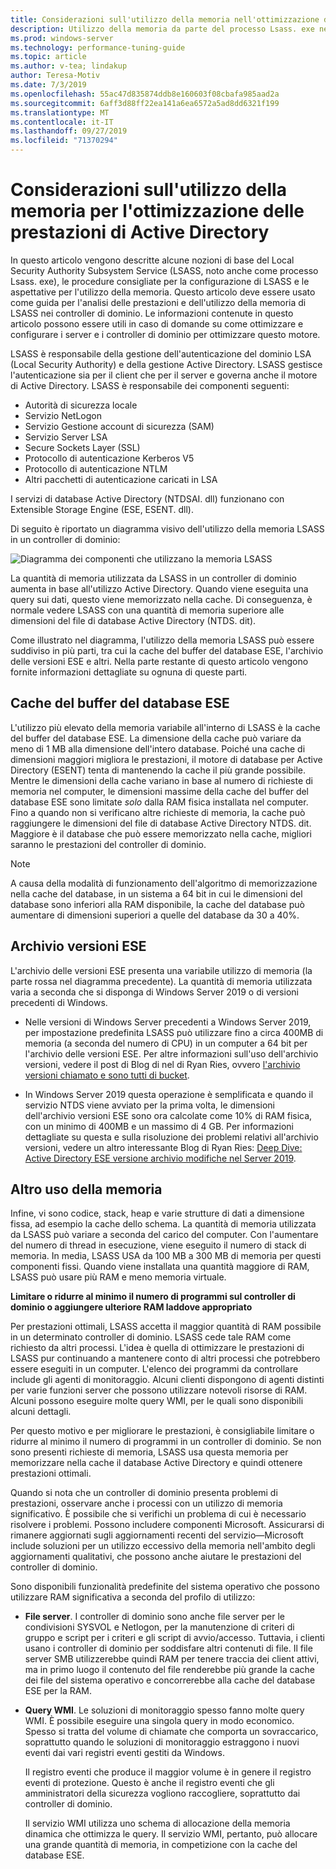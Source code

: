 ```yaml
---
title: Considerazioni sull'utilizzo della memoria nell'ottimizzazione delle prestazioni di Active Directory
description: Utilizzo della memoria da parte del processo Lsass. exe nei controller di dominio che eseguono Windows Server 2012 R2, 2016 e 2019.
ms.prod: windows-server
ms.technology: performance-tuning-guide
ms.topic: article
ms.author: v-tea; lindakup
author: Teresa-Motiv
ms.date: 7/3/2019
ms.openlocfilehash: 55ac47d835874ddb8e160603f08cbafa985aad2a
ms.sourcegitcommit: 6aff3d88ff22ea141a6ea6572a5ad8dd6321f199
ms.translationtype: MT
ms.contentlocale: it-IT
ms.lasthandoff: 09/27/2019
ms.locfileid: "71370294"
---
```

# <a name="memory-usage-considerations-for-ad-ds-performance-tuning"></a>Considerazioni sull'utilizzo della memoria per l'ottimizzazione delle prestazioni di Active Directory

In questo articolo vengono descritte alcune nozioni di base del Local Security Authority Subsystem Service (LSASS, noto anche come processo Lsass. exe), le procedure consigliate per la configurazione di LSASS e le aspettative per l'utilizzo della memoria. Questo articolo deve essere usato come guida per l'analisi delle prestazioni e dell'utilizzo della memoria di LSASS nei controller di dominio. Le informazioni contenute in questo articolo possono essere utili in caso di domande su come ottimizzare e configurare i server e i controller di dominio per ottimizzare questo motore.  

LSASS è responsabile della gestione dell'autenticazione del dominio LSA (Local Security Authority) e della gestione Active Directory. LSASS gestisce l'autenticazione sia per il client che per il server e governa anche il motore di Active Directory. LSASS è responsabile dei componenti seguenti:  

- Autorità di sicurezza locale
- Servizio NetLogon
- Servizio Gestione account di sicurezza (SAM)
- Servizio Server LSA
- Secure Sockets Layer (SSL)
- Protocollo di autenticazione Kerberos V5
- Protocollo di autenticazione NTLM
- Altri pacchetti di autenticazione caricati in LSA

I servizi di database Active Directory (NTDSAI. dll) funzionano con Extensible Storage Engine (ESE, ESENT. dll).

Di seguito è riportato un diagramma visivo dell'utilizzo della memoria LSASS in un controller di dominio:

![Diagramma dei componenti che utilizzano la memoria LSASS](media/domain-controller-lsass-memory-usage.png)  

La quantità di memoria utilizzata da LSASS in un controller di dominio aumenta in base all'utilizzo Active Directory. Quando viene eseguita una query sui dati, questo viene memorizzato nella cache. Di conseguenza, è normale vedere LSASS con una quantità di memoria superiore alle dimensioni del file di database Active Directory (NTDS. dit).

Come illustrato nel diagramma, l'utilizzo della memoria LSASS può essere suddiviso in più parti, tra cui la cache del buffer del database ESE, l'archivio delle versioni ESE e altri. Nella parte restante di questo articolo vengono fornite informazioni dettagliate su ognuna di queste parti.

## <a name="ese-database-buffer-cache"></a>Cache del buffer del database ESE  
L'utilizzo più elevato della memoria variabile all'interno di LSASS è la cache del buffer del database ESE. La dimensione della cache può variare da meno di 1 MB alla dimensione dell'intero database. Poiché una cache di dimensioni maggiori migliora le prestazioni, il motore di database per Active Directory (ESENT) tenta di mantenendo la cache il più grande possibile. Mentre le dimensioni della cache variano in base al numero di richieste di memoria nel computer, le dimensioni massime della cache del buffer del database ESE sono limitate *solo* dalla RAM fisica installata nel computer. Fino a quando non si verificano altre richieste di memoria, la cache può raggiungere le dimensioni del file di database Active Directory NTDS. dit. Maggiore è il database che può essere memorizzato nella cache, migliori saranno le prestazioni del controller di dominio.  
  
> [!NOTE]
> A causa della modalità di funzionamento dell'algoritmo di memorizzazione nella cache del database, in un sistema a 64 bit in cui le dimensioni del database sono inferiori alla RAM disponibile, la cache del database può aumentare di dimensioni superiori a quelle del database da 30 a 40%.

## <a name="ese-version-store"></a>Archivio versioni ESE

L'archivio delle versioni ESE presenta una variabile utilizzo di memoria (la parte rossa nel diagramma precedente). La quantità di memoria utilizzata varia a seconda che si disponga di Windows Server 2019 o di versioni precedenti di Windows.

- Nelle versioni di Windows Server precedenti a Windows Server 2019, per impostazione predefinita LSASS può utilizzare fino a circa 400MB di memoria (a seconda del numero di CPU) in un computer a 64 bit per l'archivio delle versioni ESE. Per altre informazioni sull'uso dell'archivio versioni, vedere il post di Blog di nel di Ryan Ries, ovvero [l'archivio versioni chiamato e sono tutti di bucket](https://techcommunity.microsoft.com/t5/Ask-the-Directory-Services-Team/The-Version-Store-Called-and-They-8217-re-All-Out-of-Buckets/ba-p/400415).

- In Windows Server 2019 questa operazione è semplificata e quando il servizio NTDS viene avviato per la prima volta, le dimensioni dell'archivio versioni ESE sono ora calcolate come 10% di RAM fisica, con un minimo di 400MB e un massimo di 4 GB. Per informazioni dettagliate su questa e sulla risoluzione dei problemi relativi all'archivio versioni, vedere un altro interessante Blog di Ryan Ries: [Deep Dive: Active Directory ESE versione archivio modifiche nel Server 2019](https://techcommunity.microsoft.com/t5/Ask-the-Directory-Services-Team/Deep-Dive-Active-Directory-ESE-Version-Store-Changes-in-Server/ba-p/400510).

## <a name="other-memory-use"></a>Altro uso della memoria

Infine, vi sono codice, stack, heap e varie strutture di dati a dimensione fissa, ad esempio la cache dello schema. La quantità di memoria utilizzata da LSASS può variare a seconda del carico del computer. Con l'aumentare del numero di thread in esecuzione, viene eseguito il numero di stack di memoria. In media, LSASS USA da 100 MB a 300 MB di memoria per questi componenti fissi. Quando viene installata una quantità maggiore di RAM, LSASS può usare più RAM e meno memoria virtuale.

**Limitare o ridurre al minimo il numero di programmi sul controller di dominio o aggiungere ulteriore RAM laddove appropriato**

Per prestazioni ottimali, LSASS accetta il maggior quantità di RAM possibile in un determinato controller di dominio. LSASS cede tale RAM come richiesto da altri processi. L'idea è quella di ottimizzare le prestazioni di LSASS pur continuando a mantenere conto di altri processi che potrebbero essere eseguiti in un computer. L'elenco dei programmi da controllare include gli agenti di monitoraggio. Alcuni clienti dispongono di agenti distinti per varie funzioni server che possono utilizzare notevoli risorse di RAM. Alcuni possono eseguire molte query WMI, per le quali sono disponibili alcuni dettagli.

Per questo motivo e per migliorare le prestazioni, è consigliabile limitare o ridurre al minimo il numero di programmi in un controller di dominio. Se non sono presenti richieste di memoria, LSASS usa questa memoria per memorizzare nella cache il database Active Directory e quindi ottenere prestazioni ottimali.

Quando si nota che un controller di dominio presenta problemi di prestazioni, osservare anche i processi con un utilizzo di memoria significativo. È possibile che si verifichi un problema di cui è necessario risolvere i problemi. Possono includere componenti Microsoft. Assicurarsi di rimanere aggiornati sugli aggiornamenti recenti del servizio&mdash;Microsoft include soluzioni per un utilizzo eccessivo della memoria nell'ambito degli aggiornamenti qualitativi, che possono anche aiutare le prestazioni del controller di dominio.

Sono disponibili funzionalità predefinite del sistema operativo che possono utilizzare RAM significativa a seconda del profilo di utilizzo:

- **File server**. I controller di dominio sono anche file server per le condivisioni SYSVOL e Netlogon, per la manutenzione di criteri di gruppo e script per i criteri e gli script di avvio/accesso.
  Tuttavia, i clienti usano i controller di dominio per soddisfare altri contenuti di file. Il file server SMB utilizzerebbe quindi RAM per tenere traccia dei client attivi, ma in primo luogo il contenuto del file renderebbe più grande la cache dei file del sistema operativo e concorrerebbe alla cache del database ESE per la RAM.  

- **Query WMI**. Le soluzioni di monitoraggio spesso fanno molte query WMI. È possibile eseguire una singola query in modo economico. Spesso si tratta del volume di chiamate che comporta un sovraccarico, soprattutto quando le soluzioni di monitoraggio estraggono i nuovi eventi dai vari registri eventi gestiti da Windows.  

  Il registro eventi che produce il maggior volume è in genere il registro eventi di protezione. Questo è anche il registro eventi che gli amministratori della sicurezza vogliono raccogliere, soprattutto dai controller di dominio.  

  Il servizio WMI utilizza uno schema di allocazione della memoria dinamica che ottimizza le query. Il servizio WMI, pertanto, può allocare una grande quantità di memoria, in competizione con la cache del database ESE.  
